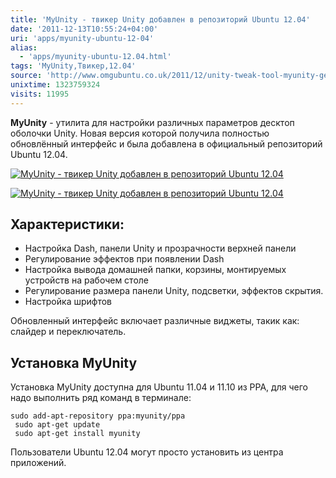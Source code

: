 ```yaml
---
title: 'MyUnity - твикер Unity добавлен в репозиторий Ubuntu 12.04'
date: '2011-12-13T10:55:24+04:00'
uri: 'apps/myunity-ubuntu-12-04'
alias: 
  - 'apps/myunity-ubuntu-12.04.html'
tags: 'MyUnity,Твикер,12.04'
source: 'http://www.omgubuntu.co.uk/2011/12/unity-tweak-tool-myunity-gets-new-look-coming-to-ubuntu-software-centre/'
unixtime: 1323759324
visits: 11995
---
```

**MyUnity** - утилита для настройки различных параметров десктоп оболочки Unity. Новая версия которой получила полностью обновлённый интерфейс и была добавлена в официальный репозиторий Ubuntu 12.04.

[![MyUnity - твикер Unity добавлен в репозиторий Ubuntu 12.04](img/2011/12/13/10-00/myunity-6503865211-o.jpg)](img/2011/12/13/10-00/myunity-6503865211-o.jpg)

[![MyUnity - твикер Unity добавлен в репозиторий Ubuntu 12.04](img/2011/12/13/10-00/myunity1-6503865419-o.jpg)](img/2011/12/13/10-00/myunity1-6503865419-o.jpg)

## Характеристики:

*   Настройка Dash, панели Unity и прозрачности верхней панели
*   Регулирование эффектов при появлении Dash
*   Настройка вывода домашней папки, корзины, монтируемых устройств на рабочем столе
*   Регулирование размера панели Unity, подсветки, эффектов скрытия.
*   Настройка шрифтов

Обновленный интерфейс включает различные виджеты, такик как: слайдер и переключатель.

## Установка MyUnity

Установка MyUnity доступна для Ubuntu 11.04 и 11.10 из PPA, для чего надо выполнить ряд команд в терминале:

```
sudo add-apt-repository ppa:myunity/ppa
 sudo apt-get update
 sudo apt-get install myunity
```

Пользователи Ubuntu 12.04 могут просто установить из центра приложений.
